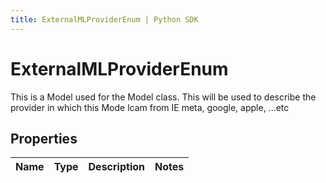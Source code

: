 ```yaml
---
title: ExternalMLProviderEnum | Python SDK
---
```


# ExternalMLProviderEnum

This is a Model used for the Model class. This will be used to describe the provider in which this Mode lcam from IE meta, google, apple, ...etc

## Properties

Name | Type | Description | Notes
------------ | ------------- | ------------- | -------------



